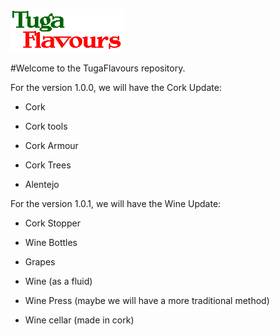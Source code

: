 ![Test](src/main/resources/logo.png) 

#Welcome to the TugaFlavours repository.

For the version 1.0.0, we will have the Cork Update:

* Cork

* Cork tools

* Cork Armour

* Cork Trees

* Alentejo


For the version 1.0.1, we will have the Wine Update:

* Cork Stopper

* Wine Bottles

* Grapes

* Wine (as a fluid)

* Wine Press (maybe we will have a more traditional method)

* Wine cellar (made in cork)

